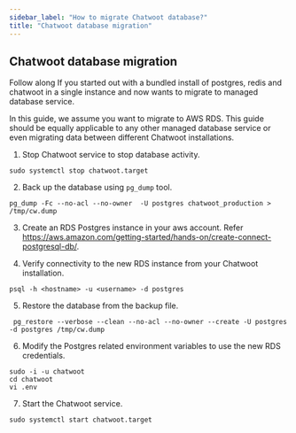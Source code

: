 ```yaml
---
sidebar_label: "How to migrate Chatwoot database?"
title: "Chatwoot database migration"
---
```


## Chatwoot database migration

Follow along If you started out with a bundled install of postgres, redis and chatwoot in a single instance
and now wants to migrate to managed database service.

In this guide, we assume you want to migrate to AWS RDS. This guide should be equally applicable to any other
managed database service or even migrating data between different Chatwoot installations.

1. Stop Chatwoot service to stop database activity.
```
sudo systemctl stop chatwoot.target
```

2. Back up the database using `pg_dump` tool.
```
pg_dump -Fc --no-acl --no-owner  -U postgres chatwoot_production > /tmp/cw.dump
```

3. Create an RDS Postgres instance in your aws account. Refer https://aws.amazon.com/getting-started/hands-on/create-connect-postgresql-db/.

4. Verify connectivity to the new RDS instance from your Chatwoot installation.
```
psql -h <hostname> -u <username> -d postgres
```

5. Restore the database from the backup file.
```
 pg_restore --verbose --clean --no-acl --no-owner --create -U postgres -d postgres /tmp/cw.dump
```

6.  Modify the Postgres related environment variables to use the new RDS credentials.
```
sudo -i -u chatwoot
cd chatwoot
vi .env
```

7. Start the Chatwoot service.
```
sudo systemctl start chatwoot.target
```

